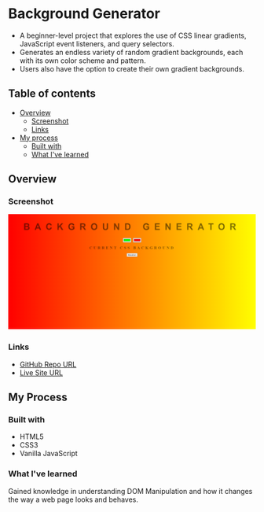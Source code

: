 # Background Generator

- A beginner-level project that explores the use of CSS linear gradients, JavaScript event listeners, and query selectors. 
- Generates an endless variety of random gradient backgrounds, each with its own color scheme and pattern.
- Users also have the option to create their own gradient backgrounds. 

## Table of contents
- [Overview](#overview)
  - [Screenshot](#screenshot)
  - [Links](#links)
- [My process](#my-process)
  - [Built with](#built-with)
  - [What I've learned](#what-i-learned)
## Overview
### Screenshot

![Background Generator Screenshot](https://github.com/adrvnc/background-generator/blob/main/background-generator.png)
### Links

- [GitHub Repo URL](https://github.com/adrvnc/background-generator)
- [Live Site URL](https://adrvnc.github.io/background-generator/)
## My Process
### Built with 

- HTML5 
- CSS3 
- Vanilla JavaScript 
### What I've learned 

Gained knowledge in understanding DOM Manipulation and how it changes the way a web page looks and behaves. 
